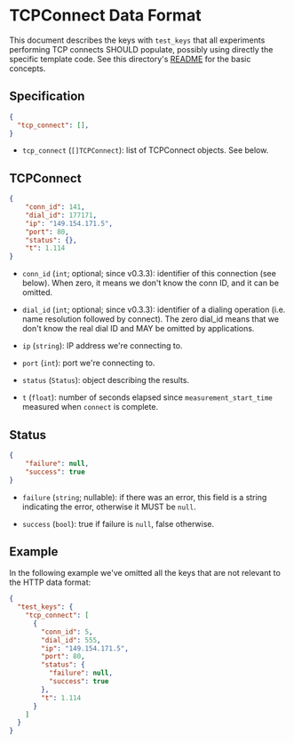 # TCPConnect Data Format

This document describes the keys with `test_keys` that all experiments
performing TCP connects SHOULD populate, possibly using directly the
specific template code. See this directory's [README](README.md) for the
basic concepts.

## Specification

```JSON
{
  "tcp_connect": [],
}
```

- `tcp_connect` (`[]TCPConnect`): list of TCPConnect objects. See below.

## TCPConnect

```JSON
{
    "conn_id": 141,
    "dial_id": 177171,
    "ip": "149.154.171.5",
    "port": 80,
    "status": {},
    "t": 1.114
}
```

- `conn_id` (`int`; optional; since v0.3.3): identifier of this connection (see below). When
zero, it means we don't know the conn ID, and it can be omitted.

- `dial_id` (`int`; optional; since v0.3.3): identifier of a dialing operation (i.e. name
resolution followed by connect). The zero dial_id means that we don't know the
real dial ID and MAY be omitted by applications.

- `ip` (`string`): IP address we're connecting to.

- `port` (`int`): port we're connecting to.

- `status` (`Status`): object describing the results.

- `t` (`float`): number of seconds elapsed since `measurement_start_time`
measured when `connect` is complete.

## Status

```JSON
{
    "failure": null,
    "success": true
}
```

- `failure` (`string`; nullable): if there was an error, this field is
a string indicating the error, otherwise it MUST be `null`.

- `success` (`bool`): true if failure is `null`, false otherwise.

## Example

In the following example we've omitted all the keys that are
not relevant to the HTTP data format:

```JSON
{
  "test_keys": {
    "tcp_connect": [
      {
        "conn_id": 5,
        "dial_id": 555,
        "ip": "149.154.171.5",
        "port": 80,
        "status": {
          "failure": null,
          "success": true
        },
        "t": 1.114
      }
    ]
  }
}
```
